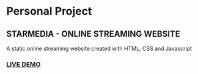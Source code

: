 # Personal Project 
## STARMEDIA - ONLINE STREAMING WEBSITE

A static online streaming website created with HTML, CSS and Javascript


### <a href="https://star-media.netlify.com/"> LIVE DEMO </a>
